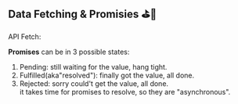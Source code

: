 ## Data Fetching & Promisies :golf::traffic_light:
API Fetch:

**Promises** can be in 3 possible states:
  1. Pending: still waiting for the value, hang tight.
  2. Fulfilled(aka"resolved"): finally got the value, all done.
  3. Rejected: sorry could't get the value, all done.
<br/> it takes time for promises to resolve, so they are "asynchronous". 
